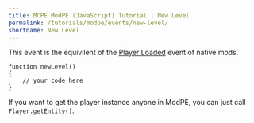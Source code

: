 ```yaml
---
title: MCPE ModPE (JavaScript) Tutorial | New Level
permalink: /tutorials/modpe/events/new-level/
shortname: New Level
---
```

This event is the equivilent of the [Player Loaded](../../native/events/player-loaded) event of native mods.

```
function newLevel()
{
	// your code here
}
```

If you want to get the player instance anyone in ModPE, you can just call `Player.getEntity()`.
